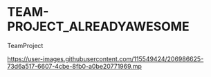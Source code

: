 # TEAM-PROJECT_ALREADYAWESOME
TeamProject

https://user-images.githubusercontent.com/115549424/206986625-73d6a517-6607-4cbe-8fb0-a0be20771969.mp
